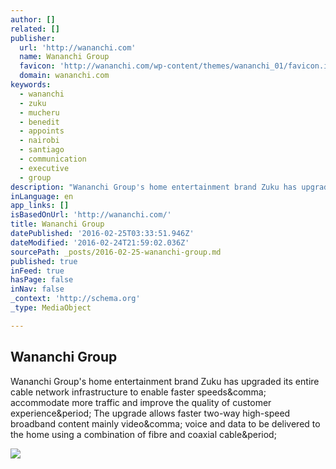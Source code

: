 ```yaml
---
author: []
related: []
publisher:
  url: 'http://wananchi.com'
  name: Wananchi Group
  favicon: 'http://wananchi.com/wp-content/themes/wananchi_01/favicon.ico'
  domain: wananchi.com
keywords:
  - wananchi
  - zuku
  - mucheru
  - benedit
  - appoints
  - nairobi
  - santiago
  - communication
  - executive
  - group
description: "Wananchi Group's home entertainment brand Zuku has upgraded its entire cable network infrastructure to enable faster speeds, accommodate more traffic and improve the quality of customer experience. The upgrade allows faster two-way high-speed broadband content mainly video, voice and data to be delivered to the home using a combination of fibre and coaxial cable."
inLanguage: en
app_links: []
isBasedOnUrl: 'http://wananchi.com/'
title: Wananchi Group
datePublished: '2016-02-25T03:33:51.946Z'
dateModified: '2016-02-24T21:59:02.036Z'
sourcePath: _posts/2016-02-25-wananchi-group.md
published: true
inFeed: true
hasPage: false
inNav: false
_context: 'http://schema.org'
_type: MediaObject

---
```

<article style=""><h1>Wananchi Group</h1><p>Wananchi Group's home entertainment brand Zuku has upgraded its entire cable network infrastructure to enable faster speeds&amp;comma; accommodate more traffic and improve the quality of customer experience&amp;period; The upgrade allows faster two-way high-speed broadband content mainly video&amp;comma; voice and data to be delivered to the home using a combination of fibre and coaxial cable&amp;period;</p><img src="http://wananchi.com/wp-content/plugins/all-in-one-seo-pack/images/default-user-image.png" /></article>